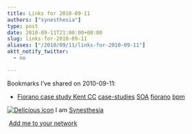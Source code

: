 ```yaml
---
title: Links for 2010-09-11
authors: ["synesthesia"]
type: post
date: 2010-09-11T21:00:00+00:00
slug: links-for-2010-09-11 
aliases: ["/2010/09/11/links-for-2010-09-11"]
aktt_notify_twitter:
  - no

---
```

Bookmarks I&#8217;ve shared on 2010-09-11:

  * [Fiorano case study Kent CC][1] 
    [case-studies][2] [SOA][3] [fiorano][4] [bpm][5] </li> </ul> 
    
    <p class="deliciouslink">
      <a href="https://del.icio.us/synesthesia" title="See all my bookmarks on del.icio.us"><img src="https://www.synesthesia.co.uk/images/deliciousicon.jpg" alt="Delicious icon" /></a>&nbsp;I am <a href="https://del.icio.us/synesthesia" title="See all my bookmarks on del.icio.us">Synesthesia</a>
    </p>
    
    <p class="deliciouslink">
      <a href="https://del.icio.us/network?add=synesthesia" title="Add me to your del.icio.us network"><img src="https://www.synesthesia.co.uk/images/add.gif" alt="" /></a>&nbsp;<a href="https://del.icio.us/network?add=synesthesia" title="Add me to your del.icio.us network">Add me to your network</a>
    </p>

 [1]: https://www.fiorano.com/resources/successstories/cs_kcc.php?category=govt
 [2]: https://delicious.com/synesthesia/case-studies
 [3]: https://delicious.com/synesthesia/SOA
 [4]: https://delicious.com/synesthesia/fiorano
 [5]: https://delicious.com/synesthesia/bpm